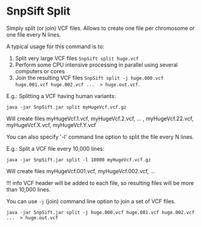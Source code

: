 # SnpSift Split

Simply split (or join) VCF files.
Allows to create one file per chromosome or one file every N lines.

A typical usage for this command is to:

1. Split very large VCF files `SnpSift split huge.vcf`
2. Perform some CPU intensive processing in parallel using several computers or cores
3. Join the resulting VCF files `SnpSift split -j huge.000.vcf huge.001.vcf huge.002.vcf ...  > huge.out.vcf`.

E.g.: Splitting a VCF having human variants:

    java -jar SnpSift.jar split myHugeVcf.vcf.gz

Will create files myHugeVcf.1.vcf, myHugeVcf.2.vcf, ... , myHugeVcf.22.vcf, myHugeVcf.X.vcf, myHugeVcf.Y.vcf

You can also specify '-l' command line option to split the file every N lines.

E.g.: Split a VCF file every 10,000 lines:

    java -jar SnpSift.jar split -l 10000 myHugeVcf.vcf.gz

Will create files myHugeVcf.001.vcf, myHugeVcf.002.vcf, ...

!!! info
    VCF header will be added to each file, so resulting files will be more than 10,000 lines.

You can use `-j` (join) command line option to join a set of VCF files.

    java -jar SnpSift.jar split -j huge.000.vcf huge.001.vcf huge.002.vcf ...  > huge.out.vcf
